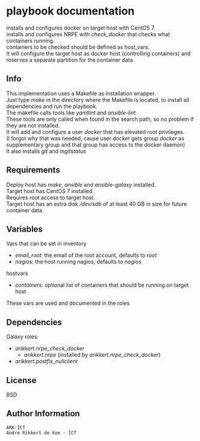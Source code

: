 playbook documentation
======================

installs and configures docker on target host with CentOS 7.  
installs and configures NRPE with *check_docker* that checks what containers running.  
containers to be checked should be defined as host_vars.  
It will configure the target host as docker host (controlling containers) and reserves a separate partition for the container data

Info
----

This implementation uses a Makefile as installation wrapper.  
Just type *make* in the directory where the Makefile is located, to install all dependencies and run the playbook.  
The makefile calls tools like *yamllint* and *ansible-lint*  
These tools are only called when found in the search path, so no problem if they are not installed.  
It will add and configure a user *docker* that has elevated root privileges.  
(I forgot why that was needed, cause user *docker* gets group *docker* as supplementary group and that group has access to the docker daemon)  
It also installs *git* and *mgitstatus*

Requirements
------------

Deploy host has *make*, *ansible* and *ansible-galaxy* installed.  
Target host has CentOS 7 installed.  
Requires root access to target host.   
Target host has an extra disk */dev/sdb* of at least 40 GB in size for future container data.  

Variables
--------------

Vars that can be set in inventory  
* *email_root*: the email of the root account, defaults to *root*  
* *nagios*: the host running nagios, defaults to *nagios*  

hostvars  
* *containers*: optional list of containers that should be running on target host  

These vars are used and documented in the roles

Dependencies
------------

Galaxy roles:
* *arikkert.nrpe_check_docker*
  * *arikkert.nrpe* (installed by *arikkert.nrpe_check_docker*)
* *arikkert.postfix_nullclient*

License
-------

BSD

Author Information
------------------

    ARK-ICT
    Andre Rikkert de Koe - ICT
